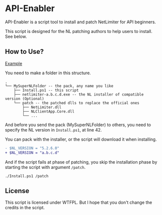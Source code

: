 # API-Enabler

API-Enabler is a script tool to install and patch NetLimiter for API beginners.

This script is designed for the NL patching authors to help users to install. See below.

## How to Use?

[Example](https://github.com/Taskeren/NetLimiterPatching)

You need to make a folder in this structure.

```
.
└── MySuperNLFolder -- the pack, any name you like
    ├── Install.ps1 -- this script
    ├── netlimiter-a.b.c.d.exe -- the NL installer of compatible version (Optional)
    └── patch -- the patched dlls to replace the official ones
        ├── NetLimiter.dll
        ├── NLClientApp.Core.dll
        └── ...
```

And before you send the pack (MySuperNLFolder) to others, you need to specify the NL version in `Install.ps1`, at
line 42.

You can pack with the installer, or the script will download it when installing.

```diff
- $NL_VERSION = "5.2.6.0"
+ $NL_VERSION = "a.b.c.d"
```

And if the script fails at phase of patching, you skip the installation phase by starting the script with argument `/patch`.

```
./Install.ps1 /patch
```

## License

This script is licensed under WTFPL. But I hope that you don't change the credits in the script.
